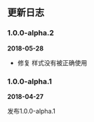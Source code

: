 ## 更新日志

### 1.0.0-alpha.2

**2018-05-28**

- 修复 样式没有被正确使用

### 1.0.0-alpha.1

**2018-04-27**

发布1.0.0-alpha.1